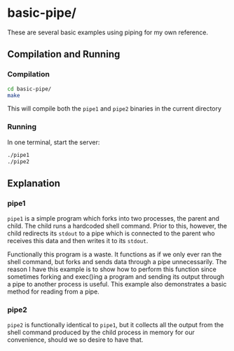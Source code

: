 # basic-pipe/

These are several basic examples using piping for my own reference.

## Compilation and Running

### Compilation

```bash
cd basic-pipe/
make
```
This will compile both the `pipe1` and `pipe2` binaries in the current directory

### Running

In one terminal, start the server:

```bash
./pipe1
./pipe2
```

## Explanation

### pipe1

`pipe1` is a simple program which forks into two processes, the parent and
child. The child runs a hardcoded shell command. Prior to this, however, the
child redirects its `stdout` to a pipe which is connected to the parent who
receives this data and then writes it to its `stdout`.

Functionally this program is a waste. It functions as if we only ever ran the
shell command, but forks and sends data through a pipe unnecessarily. The
reason I have this example is to show how to perform this function since
sometimes forking and exec()ing a program and sending its output through a pipe
to another process is useful. This example also demonstrates a basic method for
reading from a pipe.

### pipe2

`pipe2` is functionally identical to `pipe1`, but it collects all the output
from the shell command produced by the child process in memory for our
convenience, should we so desire to have that.
